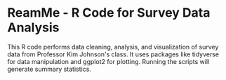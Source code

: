 # **ReamMe - R Code for Survey Data Analysis**

This R code performs data cleaning, analysis, and visualization of survey data from Professor Kim Johnson's class. It uses packages like tidyverse for data manipulation and ggplot2 for plotting. Running the scripts will generate summary statistics.

